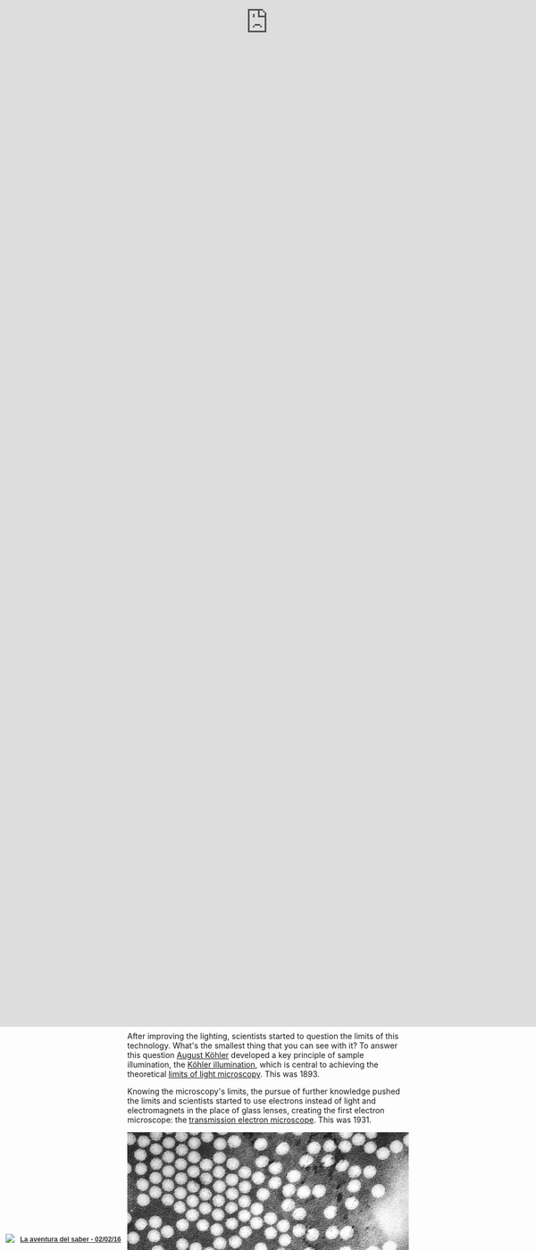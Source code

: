 ```yaml
---
title: "Micrographia 2.0: building atomic force microscopes by hand"
template: entry
date: 2016-02-09
slug: atomicforcemicroscope
photo: cottoncell
photo_author: Project-128
photo_url: https://www.flickr.com/photos/project-128/11612131236/
tags: SciFabric, microscope, diy
location: Madrid, Spain
description: ""
layout: post
author: teleyinex
---
```


Microscopes, who has not used one? Well, I hope you have, at least when you were at 
high school. Microscopes allow us to see things that our naked eyes cannot, 
opening the door to new discoveries. But, do you know when was it invented? 
How old is it?

Evidence suggests that in 1620 in Netherlands there was the first compound microscope. 
Almost 400 years ago!

<div class="embed-responsive embed-responsive-16by9">
<iframe src="//giphy.com/embed/1unWthRtNnzkA" width="480" height="260" frameBorder="0" class="giphy-embed" allowFullScreen></iframe><p></p>
</div>

Indeed! That's actually a long story, but worth it. Bear with me. 

While the microscope was invented, it didn't have a name. Huh! We'll have to wait 5 extra years to actually name it. In 1625 [Giovanni Faber](https://en.wikipedia.org/wiki/Giovanni_Faber) -a fellow of the [Lincean Academy](https://en.wikipedia.org/wiki/Accademia_dei_Lincei)- coins the name *microscope* after [Galileo Galilei](https://en.wikipedia.org/wiki/Galileo_Galilei) presented it one year before. The name comes from the Greek words μικρόν (micron) meaning "small", and σκοπεῖν (skopein) meaning "to look at".

Now we know when it was named, but when become it popular? Well, guess what, we'll 
have to wait 40 years to see how the microscope becomes a popular 
tool used in science. 

In 1665 [Robert Hooke](https://en.wikipedia.org/wiki/Robert_Hooke) 
published [Micrographia](https://ia800504.us.archive.org/5/items/mobot31753000817897/mobot31753000817897.pdf) 
a book that inspired the use of microscopes for scientific exploration. His hand 
made drawings of insects and plant cells (engraved in in copperplates) popularized 
his work due to details and quality of the drawings: 

![Hooke's microscope](/assets/img/blog/Hooke-microscope.png)
<p class="post-caption">Hooke's microscope, from an engraving in Micrographia. Photo by <a href="https://en.wikipedia.org/wiki/Robert_Hooke#/media/File:Hooke-microscope.png">Wikipedia</a>.</p>

The engravings were very detailed, but *the most awesome feature was that you could 
unfold them making it larger than the folio itself, reinforcing the tremendous 
power of the microscope*. See for example this flea:

![Cork cells](/assets/img/blog/HookeFlea01.jpg)
<p class="post-caption">Hooke's drawing of a flea. Photo by <a href="https://en.wikipedia.org/wiki/Robert_Hooke#/media/File:HookeFlea01.jpg">Wikipedia</a>.</p>

While these achievements are amazing, you might remember his name because he was the 
person who coined the term *cell* as the cells that he observed in a cork sample reminded
him the cells of a honeycomb.

![Cork cells](/assets/img/blog/cork.jpg)
<p class="post-caption">Cell structure of Cork by Hooke. Photo by <a href="https://en.wikipedia.org/wiki/Robert_Hooke#/media/File:RobertHookeMicrographia1665.jpg">Wikipedia</a>.</p>

## Microscope becomes a scientific tool

We know when the microscope was invented, when it was named and when it became popular. Now,
it's time to learn about the impact in the scientific world (and TV shows!).

<div class="embed-responsive embed-responsive-16by9">
    <iframe src="//giphy.com/embed/Fbyam9ZAJ3J1m" width="480" height="270" frameBorder="0" class="giphy-embed" allowFullScreen></iframe>
</div>


In the coming years, the microscope was widely used specially in Italy, the Netherlands and 
England. The greatest contribution in this period came from [Antonie van Leeuwenhoek](https://en.wikipedia.org/wiki/Antonie_van_Leeuwenhoek) who 
has been credited as the discoverer of red blood cells, helping to popularize 
[microscopy](https://en.wikipedia.org/wiki/Microscopy) as a technique. On 1676, 
Van Leeuwenhoek reported [the discovery of micro-organisms](https://en.wikipedia.org/wiki/Microorganism#History_of_microorganisms.27_discovery).

**[Side note](http://www.med-ed.virginia.edu/courses/cell/resources/blooddisc.htm)**: 
In truth, Antonie van Leeuwenhoek was not the first person describing
"red particles" in blood. However, his observations were more detailed and numerous
than his predecessors ([Malpighi](https://en.wikipedia.org/wiki/Marcello_Malpighi) 
and [Swammerdam](https://en.wikipedia.org/wiki/Jan_Swammerdam)).


While microscopes became widely used, they faced a problem: *how to light the samples*. 

Lighting is key in microscopy in order to see the sample properly, so it was not 
until electric lamps were available as light sources that new advances and 
discoveries were made. 

After improving the lighting, scientists started to question the limits of this technology.
What's the smallest thing that you can see with it? To answer this question [August Köhler](https://en.wikipedia.org/wiki/August_K%C3%B6hler) developed a key principle of sample illumination, 
the [Köhler illumination](https://en.wikipedia.org/wiki/K%C3%B6hler_illumination), which is central to achieving the theoretical 
[limits of light microscopy](https://en.wikipedia.org/wiki/Microscopy#Limitations).  This was 1893.

Knowing the microscopy's limits, the pursue of further knowledge pushed the limits
and scientists started to use electrons instead of light and electromagnets in the 
place of glass lenses, creating the first electron microscope: the 
[transmission electron microscope](https://en.wikipedia.org/wiki/Transmission_electron_microscopy). This was 1931.

![Polio virus image](/assets/img/blog/polio.png)
<p class="post-caption">A TEM image of the polio virus. The polio virus is 30 nm in size. Photo by <a href="https://en.wikipedia.org/wiki/Transmission_electron_microscopy#/media/File:Polio_EM_PHIL_1875_lores.PNG">Wikipedia</a>.</p>

Other researchers tried different techniques. For example, in the 1980s some scientists started the development of the first [scanning probe microscopes](https://en.wikipedia.org/wiki/Scanning_probe_microscopy).  

The first one was the [scanning tunneling microscope](https://en.wikipedia.org/wiki/Scanning_tunneling_microscope) 
developed by [Gerd Binning](https://en.wikipedia.org/wiki/Gerd_Binnig) and 
[Heinrich Rohrer](https://en.wikipedia.org/wiki/Heinrich_Rohrer) (1981). Five years 
later Gerd Binning, [Quate](https://en.wikipedia.org/wiki/Calvin_Quate) and [Gerber](https://en.wikipedia.org/wiki/Christoph_Gerber)
invented the **atomic force microscope** (AFM).

## Atomic Force Microscope (AFM)

The AFM is a big step forward because it improves the quality of the images and 
gives us access to the nanoworld. An optical microscope is limited by the 
[Abbe limit](https://en.wikipedia.org/wiki/Diffraction-limited_system) which is 
around 250 nm (0.25 μm). 

While this resolution allows us to see most biological cells (1 μm to 100 μm), it 
fails if you try to study viruses (100 nm), proteins (10 nm) or less complex 
molecules (1 nm). On the other hand, the AFM has a demonstrated resolution on the 
order of fractions of a nanometer, more than 1000 times better than the optical 
diffraction limit (Abbe limit).

While these microscopes are amazing they're really expensive, around 300 thousand USD. 
This basically becomes a huge problem to educators, well, to anyone, as not many 
institutions will not have the cash to buy it.

<div class="embed-responsive embed-responsive-4by3">
<iframe src="//giphy.com/embed/5u0uZecUZlUsM" width="480" height="327" frameBorder="0" class="giphy-embed" allowFullScreen></iframe>
</div>


With this problem in mind, in 2015 the [LEGO Foundation](http://www.legofoundation.com/) 
sponsored a summer school program to develop an affordable do-it-yourself (DIY) 
atomic force microscope suitable for use in schools by children. The [result](http://www.nature.com/nnano/journal/v10/n5/full/nnano.2015.95.html) has 
been an [open source AFM](http://openafm.com/) that children can build using 
LEGO pieces, Arduino, 3D printable parts and local components. 

At the same time, [Edwin Hwu](http://www.phys.sinica.edu.tw/directory_user_en.php?id_key=94&eng=T) and his team (who are developing also the open version AFM) released
a low cost closed-source version, [the Strømlingo DIY AFM](http://www.stromlinet-nano.com/), which costs 98% less than the available
ones in the market.

These big savings make AFM affordable enabling institutions to buy cheap AFM microscopes that their
students can build themselves. Moreover, this building process only takes a few hours and the
kids could start operating it in a matter of minutes.

<div class="embed-responsive embed-responsive-4by3">
<iframe src="//giphy.com/embed/LgwoVr7YgUkrC" width="480" height="342" frameBorder="0" class="giphy-embed" allowFullScreen></iframe>
</div>

Due to this success, now kids will be able to see nanostructures that otherwise will be impossible with
a regular microscope. For example, particles with an [aerodynamic diameter of 2.5 micrometers or less](http://www3.epa.gov/pmdesignations/faq.htm)
(known as PM 2.5). Why these particles in particular? Well, because they're among the most harmful
for human health as they are small enough to penetrate deeply in the lungs and may even cross
into the blood. Scary, right?

Edwin and his team are using this particular example to show how affordable nanoscopes
can be used to analyze and take samples of these particles involving schools from all over the world. 

## Nanographia, the drawings of PM 2.5

As Robert Hooke's book Micrographia popularized microscopes, the lowcost DIY nanoscopes will enable
kids and anyone with interest in this field to write the next book that will popularize this new
type of microscopes. By studying and analyzing PM 2.5 particles we will be able to write a book that 
will help to spread the word about this technology, as Hooke did almost 400 years ago. I've even the title:
Nanographia. 

The book will describe the process to analyze these particles. It will have written instructions
about how you build the nanoscope, step by step (it could have even a virtual reality associated app
that will guide you). 

It will explain what PM2.5 particles are, as well as how you can get samples using DVD ROMs. 
Why DVDs? Because the distance between the tracks in a DVD are known (740 nanometers) and
we can see them with the AFM. Basically, you cut a DVD into pieces, put them out for a few minutes (at least 10),
get back, put them under the microscope and look for the particles. Due to the size of the particles and
the known distance between the tracks, we'll be able to identify them. 

The next chapter will be about the analysis. Once you have the samples, you will describe
how you can analyze them by hand. As this step will be slow, we'll describe how Edwin and 
his team contacted us to use our citizen science [Crowdcrafting](http://crowdcrafting.org) 
platform to use it as a crowdsourcing solution for analyzing the samples with the crowd.

Obviously, the book will describe what's [crowdsourcing and citizen science](http://scifabric.com/blog/2016/01/27/crowdsourcing-vs-crowdfunding.html) and how you can use it for
tackling problems that machines alone cannot. It will include links to the project itself,
the [prototype](http://crowdcrafting.org/project/lego2nano/) where you 
can identify some PM 2.5 particles by drawing the area covered by them. 

Incredible right? We were so amazed when they shared this story with us that 
we couldn't resist and we proposed to [Medialab-Prado](http://medialab-prado.es/) 
(Madrid, Spain) to organize a workshop around it, as [we give citizen science training courses for students and teachers interested
in this field](http://scifabric.com/crowdsourcing/#education). At the end, Edwin 
visited us and showed how easily you can build an AFM microscope.

<div class="embed-responsive embed-responsive-16by9">
<iframe src="//giphy.com/embed/11sBLVxNs7v6WA" width="480" height="216" frameBorder="0" class="giphy-embed" allowFullScreen></iframe>
</div>

The workshop became popular and the Spanish national TV show, [La aventura del saber](http://www.rtve.es/television/la-aventura-del-saber/) (the 
adventure of knowing) interviewed us, showing how we built the microscope and analyzed
some of the samples (it starts at minute 14:00 -in Spanish):

<div class="embed-responsive embed-responsive-16by9">
<iframe frameborder="0" src="http://www.rtve.es/drmn/embed/video/3468356"
name="La aventura del saber - 02/02/16" scrolling="no" style="width:100%;height:90%;position:absolute;left:0;top:0;overflow:hidden;"  ></iframe>
<div style="position:absolute;bottom:0;left:0;font-family:arial,helvetica,sans-serif;font-size:12px;line-height:1.833;display:inline-block;padding:5px 0 5px 10px;">
<span style="float:left;margin-right:10px;"><img
style="height:20px;width:auto;background: transparent;padding:0;margin:0;"
src="http://img.irtve.es/css/rtve.commons/rtve.header.footer/i/logoRTVEes.png"></span> <a
style="color:#333;font-weight:bold;" title="La aventura del saber - 02/02/16"
href="http://www.rtve.es/alacarta/videos/la-aventura-del-saber/aventura-del-saber-02-02-16/3468356/"><strong>La aventura del saber - 02/02/16</strong></a></div>
</div>

Then, at the end of the year, [Medialab-Prado organized an open day](http://medialab-prado.es/article/festilab-1-ano-en-un-dia) where they invited the 
most relevant projects to present what we did at this venue, and I presented the workshop
in this sort talk of only 6 minutes (only in Spanish):

<div class="embed-responsive embed-responsive-16by9">
<iframe src="https://player.vimeo.com/video/154714664" width="500" height="281" frameborder="0" webkitallowfullscreen mozallowfullscreen allowfullscreen></iframe>
<p><a href="https://vimeo.com/154714664">Microsc&oacute;pio de fuerza at&oacute;mica</a> from <a href="https://vimeo.com/medprado">Medialab-Prado</a> on <a href="https://vimeo.com">Vimeo</a>.</p>
</div>


The built nanoscope is available in Medialab-Prado and we expect to run more workshops
like this in 2016, [where you can learn how to build your own scientific tools and use
them for your own research projects](http://scifabric.com/crowdsourcing/#education). 

By the way: High Five! You are awesome! You just read until here, so cool! 

<div class="embed-responsive embed-responsive-16by9">
<iframe src="//giphy.com/embed/CDMz3fckRXXDG" width="480" height="269" frameBorder="0" class="giphy-embed" allowFullScreen></iframe></p>
</div>

Now, get away from your laptop, tablet or phone
and enjoy a beer, coffee, whatever you like. It's been a long read and you deserve it! 


